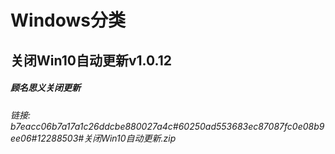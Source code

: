 # Windows分类

## 关闭Win10自动更新v1.0.12
##### 顾名思义关闭更新
###### 链接:  b7eacc06b7a17a1c26ddcbe880027a4c#60250ad553683ec87087fc0e08b9ee06#12288503#关闭Win10自动更新.zip
